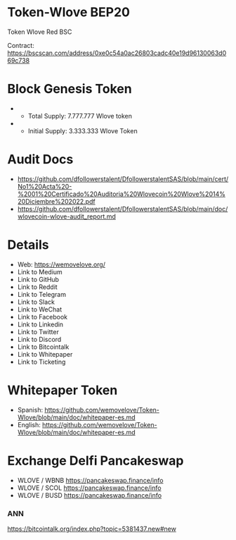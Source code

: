 # Token-Wlove BEP20
Token Wlove Red BSC

Contract: https://bscscan.com/address/0xe0c54a0ac26803cadc40e19d96130063d069c738

 Block Genesis Token 
==========================
* - Total Supply: 7.777.777 Wlove token
* - Initial Supply: 3.333.333 Wlove Token

Audit Docs
=========================
* https://github.com/dfollowerstalent/DfollowerstalentSAS/blob/main/cert/No1%20Acta%20-%2001%20Certificado%20Auditoria%20Wlovecoin%20Wlove%2014%20Diciembre%202022.pdf
* https://github.com/dfollowerstalent/DfollowerstalentSAS/blob/main/doc/wlovecoin-wlove-audit_report.md

Details
==========================
* Web: https://wemovelove.org/
* Link to Medium 
* Link to GitHub 
* Link to Reddit 
* Link to Telegram 
* Link to Slack 
* Link to WeChat 
* Link to Facebook 
* Link to Linkedin 
* Link to Twitter 
* Link to Discord 
* Link to Bitcointalk 
* Link to Whitepaper 
* Link to Ticketing 

Whitepaper Token
==========================
* Spanish: https://github.com/wemovelove/Token-Wlove/blob/main/doc/whitepaper-es.md
* English: https://github.com/wemovelove/Token-Wlove/blob/main/doc/whitepaper-es.md

Exchange Delfi Pancakeswap
=========================
* WLOVE / WBNB
https://pancakeswap.finance/info
* WLOVE / SCOL
https://pancakeswap.finance/info
* WLOVE / BUSD
https://pancakeswap.finance/info

### ANN
https://bitcointalk.org/index.php?topic=5381437.new#new
